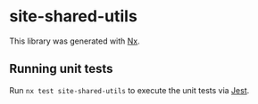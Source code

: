 # site-shared-utils

This library was generated with [Nx](https://nx.dev).

## Running unit tests

Run `nx test site-shared-utils` to execute the unit tests via [Jest](https://jestjs.io).
